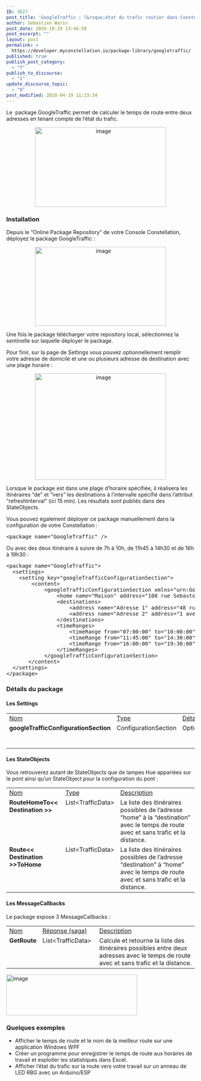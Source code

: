 ```yaml
---
ID: 3627
post_title: 'GoogleTraffic : l&rsquo;état du trafic routier dans Constellation'
author: Sebastien Warin
post_date: 2016-10-28 13:46:58
post_excerpt: ""
layout: post
permalink: >
  https://developer.myconstellation.io/package-library/googletraffic/
published: true
publish_post_category:
  - "7"
publish_to_discourse:
  - "1"
update_discourse_topic:
  - "0"
post_modified: 2018-04-19 11:23:34
---
```

Le  package GoogleTraffic permet de calculer le temps de route entre deux adresses en tenant compte de l’état du trafic.

<p align="center"><a href="https://developer.myconstellation.io/wp-content/uploads/2016/10/image-175.png"><img style="background-image: none; padding-top: 0px; padding-left: 0px; display: inline; padding-right: 0px; border: 0px;" title="image" src="https://developer.myconstellation.io/wp-content/uploads/2016/10/image_thumb-157.png" alt="image" width="350" height="213" border="0" /></a></p>

<h3>Installation</h3>

Depuis le “Online Package Repository” de votre Console Constellation, déployez le package GoogleTraffic :

<p align="center"><a href="https://developer.myconstellation.io/wp-content/uploads/2016/10/image-176.png"><img style="background-image: none; padding-top: 0px; padding-left: 0px; display: inline; padding-right: 0px; border: 0px;" title="image" src="https://developer.myconstellation.io/wp-content/uploads/2016/10/image_thumb-158.png" alt="image" width="350" height="211" border="0" /></a></p>

Une fois le package télécharger votre repository local, sélectionnez la sentinelle sur laquelle déployer le package.

Pour finir, sur la page de Settings vous pouvez optionnellement remplir votre adresse de domicile et une ou plusieurs adresse de destination avec une plage horaire :

<p align="center"><a href="https://developer.myconstellation.io/wp-content/uploads/2016/10/image-177.png"><img style="background-image: none; padding-top: 0px; padding-left: 0px; display: inline; padding-right: 0px; border: 0px;" title="image" src="https://developer.myconstellation.io/wp-content/uploads/2016/10/image_thumb-159.png" alt="image" width="350" height="284" border="0" /></a></p>

<p align="left">Lorsque le package est dans une plage d’horaire spécifiée, il réalisera les itinéraires “de” et “vers” les destinations à l’intervalle spécifié dans l’attribut “refreshInterval” (ici 15 min). Les résultats sont publiés dans des StateObjects.</p>

<p align="left">Vous pouvez également déployer ce package manuellement dans la configuration de votre Constellation :</p>

<pre class="lang:html5 decode:true">&lt;package name="GoogleTraffic" /&gt;</pre>

<p align="left">Ou avec des deux itinéraire à suivre de 7h à 10h, de 11h45 à 14h30 et de 16h à 19h30 :</p>

<pre class="lang:html5 decode:true">&lt;package name="GoogleTraffic"&gt;
  &lt;settings&gt;
    &lt;setting key="googleTrafficConfigurationSection"&gt;
        &lt;content&gt;
            &lt;googleTrafficConfigurationSection xmlns="urn:GoogleTraffic" refreshInterval="00:15:00"&gt;
                &lt;home name="Maison" address="108 rue Sebastopol" postalCode="59000" city="Lille" /&gt;
                &lt;destinations&gt;
                    &lt;address name="Adresse 1" address="48 rue de Douai" postalCode="59000" city="Lille" /&gt;
                    &lt;address name="Adresse 2" address="1 avenue victor huge" postalCode="92190 " city="Meudon" /&gt;
                &lt;/destinations&gt;
                &lt;timeRanges&gt;
                    &lt;timeRange from="07:00:00" to="10:00:00" /&gt;
                    &lt;timeRange from="11:45:00" to="14:30:00" /&gt;
                    &lt;timeRange from="16:00:00" to="19:30:00" /&gt;
                &lt;/timeRanges&gt;
            &lt;/googleTrafficConfigurationSection&gt;
       &lt;/content&gt;
  &lt;/settings&gt;
&lt;/package&gt;</pre>

<h3>Détails du package</h3>

<h4>Les Settings</h4>

<table border="0" width="100%" cellspacing="0" cellpadding="2">
<tbody>
<tr>
<td valign="top" width="10"><u>Nom</u></td>
<td valign="top" width="10"><u>Type</u></td>
<td valign="top" width="10"><u>Détail</u></td>
<td valign="top" width="478"><u>Description</u></td>
</tr>
<tr>
<td valign="top" width="10"><strong>googleTrafficConfigurationSection</strong></td>
<td valign="top" width="10">ConfigurationSection</td>
<td valign="top" width="10">Optionnel</td>
<td valign="top" width="478">Adresse IP ou DNS du pont Hue.</td>
</tr>
</tbody>
</table>

<h4>Les StateObjects</h4>

Vous retrouverez autant de StateObjects que de lampes Hue appariées sur le pont ainsi qu’un StateObject pour la configuration du pont :

<table border="0" width="100%" cellspacing="0" cellpadding="2">
<tbody>
<tr>
<td valign="top" width="10"><u>Nom</u></td>
<td valign="top" width="10"><u>Type</u></td>
<td valign="top" width="446"><u>Description</u></td>
</tr>
<tr>
<td valign="top" width="10"><strong>RouteHomeTo&lt;&lt;  Destination &gt;&gt;</strong></td>
<td valign="top" width="10">List&lt;TrafficData&gt;</td>
<td valign="top" width="446">La liste des itinéraires possibles de l’adresse “home” à la “destination” avec le temps de route avec et sans trafic et la distance.</td>
</tr>
<tr>
<td valign="top" width="10"><strong>Route&lt;&lt;  Destination &gt;&gt;ToHome</strong></td>
<td valign="top" width="10">List&lt;TrafficData&gt;</td>
<td valign="top" width="446">La liste des itinéraires possibles de l’adresse “destination” à “home” avec le temps de route avec et sans trafic et la distance.</td>
</tr>
</tbody>
</table>

<h4 align="left">Les MessageCallbacks</h4>

Le package expose 3 MessageCallbacks :

<table border="0" width="100%" cellspacing="0" cellpadding="2">
<tbody>
<tr>
<td valign="top" width="10"><u>Nom</u></td>
<td valign="top" width="141"><u>Réponse (saga)</u></td>
<td valign="top" width="407"><u>Description</u></td>
</tr>
<tr>
<td valign="top" width="10"><strong>GetRoute</strong></td>
<td valign="top" width="141">List&lt;TrafficData&gt;</td>
<td valign="top" width="407">Calcule et retourne la liste des itinéraires possibles entre deux adresses avec le temps de route avec et sans trafic et la distance.</td>
</tr>
</tbody>
</table>

<a href="https://developer.myconstellation.io/wp-content/uploads/2016/10/image-178.png"><img style="background-image: none; padding-top: 0px; padding-left: 0px; display: inline; padding-right: 0px; border: 0px;" title="image" src="https://developer.myconstellation.io/wp-content/uploads/2016/10/image_thumb-160.png" alt="image" width="350" height="109" border="0" /></a>

<h3 align="left">Quelques exemples</h3>

<ul>
    <li>Afficher le temps de route et le nom de la meilleur route sur une application Windows WPF</li>
    <li>Créer un programme pour enregistrer le temps de route aux horaires de travail et exploiter les statistiques dans Excel.</li>
    <li>Afficher l’état du trafic sur la route vers votre travail sur un anneau de LED RBG avec un Arduino/ESP</li>
</ul>